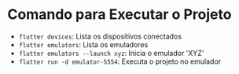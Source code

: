 # Comando para Executar o Projeto

- `flutter devices`: Lista os dispositivos conectados
- `flutter emulators`: Lista os emuladores
- `flutter emulators --launch xyz`: Inicia o emulador 'XYZ'
- `flutter run -d emulator-5554`: Executa o projeto no emulador

